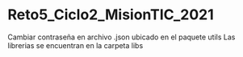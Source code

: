 # Reto5_Ciclo2_MisionTIC_2021
Cambiar contraseña en archivo .json ubicado en el paquete utils
Las librerias se encuentran en la carpeta libs
